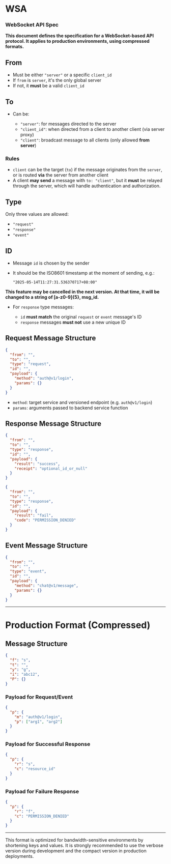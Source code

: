 # WSA
### WebSocket API Spec

**This document defines the specification for a WebSocket-based API protocol. It applies to production environments, using compressed formats.**

## From

- Must be either `"server"` or a specific `client_id`
- If `from` is `server`, it's the only global server
- If not, it **must** be a valid `client_id`

## To

- Can be:

  - `"server"`: for messages directed to the server
  - `"client_id"`: when directed from a client to another client (via server proxy)
  - `"client"`: broadcast message to all clients (only allowed **from server**)

### Rules

- `client` can be the target (`to`) if the message originates from the `server`, or is routed **via** the server from another client
- A client **may send** a message with `to: "client"`, but it **must** be relayed through the server, which will handle authentication and authorization.

## Type

Only three values are allowed:

- `"request"`
- `"response"`
- `"event"`

## ID

- Message `id` is chosen by the sender
- It should be the ISO8601 timestamp at the moment of sending, e.g.: 

  ```
  "2025-05-14T11:27:31.536370717+08:00"
  ```

**This feature may be cancelled in the next version. At that time, it will be changed to a string of [a-z0-9]{5}, msg_id.**

- For `response` type messages:

  - `id` **must match** the original `request` or `event` message's ID
  - `response` messages **must not** use a new unique ID

## Request Message Structure

```json
{
  "from": "",
  "to": "",
  "type": "request",
  "id": "",
  "payload": {
    "method": "auth@v1/login",
    "params": {}
  }
}
```

- `method`: target service and versioned endpoint (e.g. `auth@v1/login`)
- `params`: arguments passed to backend service function

## Response Message Structure

```json
{
  "from": "",
  "to": "",
  "type": "response",
  "id": "",
  "payload": {
    "result": "success",
    "receipt": "optional_id_or_null"
  }
}
```

```json
{
  "from": "",
  "to": "",
  "type": "response",
  "id": "",
  "payload": {
    "result": "fail",
    "code": "PERMISSION_DENIED"
  }
}
```

## Event Message Structure

```json
{
  "from": "",
  "to": "",
  "type": "event",
  "id": "",
  "payload": {
    "method": "chat@v1/message",
    "params": {}
  }
}
```

---

# Production Format (Compressed)

## Message Structure

```json
{
  "f": "s",
  "t": "",
  "y": "g",
  "i": "abc12",
  "P": {}
}
```

### Payload for Request/Event

```json
{
  "p": {
    "m": "auth@v1/login",
    "p": ["arg1", "arg2"]
  }
}
```

### Payload for Successful Response

```json
{
  "p": {
    "r": "s",
    "c": "resource_id"
  }
}
```

### Payload for Failure Response

```json
{
  "p": {
    "r": "f",
    "c": "PERMISSION_DENIED"
  }
}
```

---

This format is optimized for bandwidth-sensitive environments by shortening keys and values. It is strongly recommended to use the verbose version during development and the compact version in production deployments.
